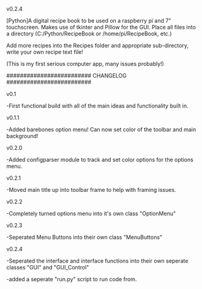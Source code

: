v0.2.4

[Python]A digital recipe book to be used on a raspberry pi and 7" touchscreen. Makes use of tkinter and Pillow for the GUI.
Place all files into a directory (C:/Python/RecipeBook or /home/pi/RecipeBook, etc.)

Add more recipes into the Recipes folder and appropriate sub-directory, write your own recipe text file!

(This is my first serious computer app, many issues probably!)

######################### CHANGELOG #########################

v0.1

  -First functional build with all of the main ideas and functionality built in.

v0.1.1

  -Added barebones option menu! Can now set color of the toolbar and main background!

v0.2.0

  -Added configparser module to track and set color options for the options menu.

v0.2.1

  -Moved main title up into toolbar frame to help with framing issues.

v0.2.2

  -Completely turned options menu into it's own class "OptionMenu"

v0.2.3

  -Seperated Menu Buttons into their own class "MenuButtons"

v0.2.4

-Seperated the interface and interface functions into their own seperate classes "GUI" and "GUI_Control"

-added a seperate "run.py" script to run code from.
